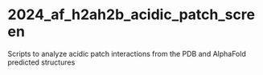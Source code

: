 # 2024_af_h2ah2b_acidic_patch_screen
Scripts to analyze acidic patch interactions from the PDB and AlphaFold predicted structures
